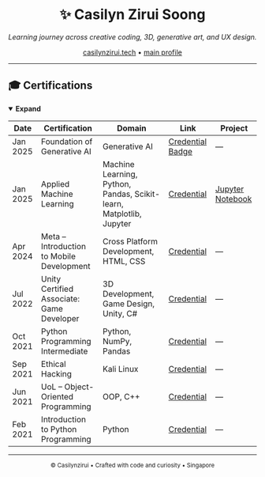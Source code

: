 <h1 align="center">✨ Casilyn Zirui Soong</h1>
<p align="center"><em>Learning journey across creative coding, 3D, generative art, and UX design.</em></p>

<p align="center">
  <a href="https://casilynzirui.tech" target="_blank">casilynzirui.tech</a> •
  <a href="https://github.com/casilynzirui" target="_blank">main profile</a>
</p>

---

## 🎓 Certifications

<details open>
  <summary><strong>Expand</strong></summary>

| Date | Certification | Domain | Link | Project |
|------|----------------|---------|------|-----------|
| Jan 2025 | Foundation of Generative AI | Generative AI | <a href="https://www.udacity.com/certificate/e/d81ee9d2-b7bc-11ef-8833-13614490b4be" target="_blank">Credential</a> <a href="https://www.udacity.com/certificate/e/d81ee9d2-b7bc-11ef-8833-13614490b4be" target="_blank">Badge</a> | — |
| Jan 2025 | Applied Machine Learning | Machine Learning, Python, Pandas, Scikit-learn, Matplotlib, Jupyter | <a href="https://cert.heicodersacademy.com/F8FVTSMSLY" target="_blank">Credential</a> | <a href="https://github.com/by-zr/.github/blob/main/projects/heicoders-ai200-applied_machine_learning/AI200_CapstoneProject.ipynb" target="_blank">Jupyter Notebook</a> |
| Apr 2024 | Meta – Introduction to Mobile Development | Cross Platform Development, HTML, CSS | <a href="https://www.coursera.org/account/accomplishments/verify/62EXK6FVZEW5" target="_blank">Credential</a> | — |
| Jul 2022 | Unity Certified Associate: Game Developer | 3D Development, Game Design, Unity, C# | <a href="https://www.credly.com/badges/c6ce1da0-bb42-4f39-b9db-76e617823f60/linked_in_profile" target="_blank">Credential</a> | — |
| Oct 2021 | Python Programming Intermediate | Python, NumPy, Pandas | <a href="https://au.badgr.com/public/assertions/KNFSDE7wT6S6FjtvINInlA?identity__email=zrsoong001@mymail.sim.edu.sg" target="_blank">Credential</a> | — |
| Sep 2021 | Ethical Hacking | Kali Linux | <a href="https://au.badgr.com/public/assertions/dIuJPV29QS-lSHgWnY_0KA?identity__email=zrsoong001@mymail.sim.edu.sg" target="_blank">Credential</a> | — |
| Jun 2021 | UoL – Object-Oriented Programming | OOP, C++ | <a href="https://www.coursera.org/account/accomplishments/verify/WL9B8UNX3DAD" target="_blank">Credential</a> | — |
| Feb 2021 | Introduction to Python Programming | Python | <a href="https://au.badgr.com/public/assertions/UVzlqLctQx2vSjaxRLlH2A?identity__email=zrsoong001@mymail.sim.edu.sg" target="_blank">Credential</a> | — |



</details>

---

<p align="center">
  <sub>© Casilynzirui • Crafted with code and curiosity • Singapore</sub>
</p>
